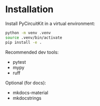 # Installation

Install PyCircuitKit in a virtual environment:

```bash
python -m venv .venv
source .venv/bin/activate
pip install -e .
```

Recommended dev tools:

- pytest
- mypy
- ruff

Optional (for docs):

- mkdocs-material
- mkdocstrings
